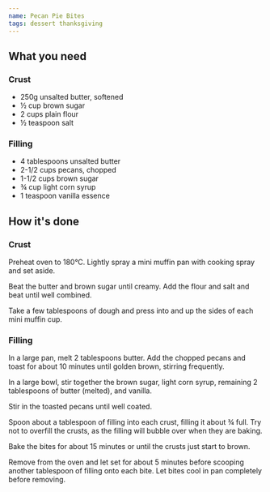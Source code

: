 ```yaml
---
name: Pecan Pie Bites
tags: dessert thanksgiving
---
```


## What you need

### Crust

* 250g unsalted butter, softened
* ½ cup brown sugar
* 2 cups plain flour
* ½ teaspoon salt

### Filling

* 4 tablespoons unsalted butter
* 2-1/2 cups pecans, chopped
* 1-1/2 cups brown sugar
* ¾ cup light corn syrup
* 1 teaspoon vanilla essence

<!-- break -->

## How it's done

### Crust

Preheat oven to 180°C. Lightly spray a mini muffin pan with cooking spray and set aside.

Beat the butter and brown sugar until creamy. Add the flour and salt and beat until well combined.

Take a few tablespoons of dough and press into and up the sides of each mini muffin cup.

### Filling

In a large pan, melt 2 tablespoons butter. Add the chopped pecans and toast for about 10 minutes until golden brown, stirring frequently.

In a large bowl, stir together the brown sugar, light corn syrup, remaining 2 tablespoons of butter (melted), and vanilla.

Stir in the toasted pecans until well coated.

Spoon about a tablespoon of filling into each crust, filling it about ¾ full. Try not to overfill the crusts, as the filling will bubble over when they are baking.

Bake the bites for about 15 minutes or until the crusts just start to brown.

Remove from the oven and let set for about 5 minutes before scooping another tablespoon of filling onto each bite. Let bites cool in pan completely before removing.
